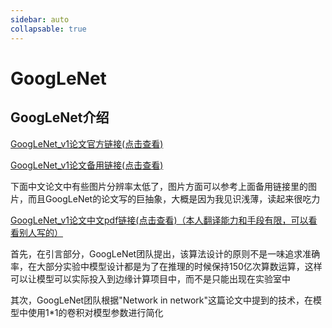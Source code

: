 ```yaml
---
sidebar: auto
collapsable: true
---
```

# GoogLeNet
## GoogLeNet介绍

[GoogLeNet_v1论文官方链接(点击查看)](https://arxiv.org/abs/1409.4842)

[GoogLeNet_v1论文备用链接(点击查看)](http://www.apache2.sanyueyu.top/blog/ai/image_classification/googlenet/GoogLeNet_v1.pdf)

下面中文论文中有些图片分辨率太低了，图片方面可以参考上面备用链接里的图片，而且GoogLeNet的论文写的巨抽象，大概是因为我见识浅薄，读起来很吃力

[GoogLeNet_v1论文中文pdf链接(点击查看)（本人翻译能力和手段有限，可以看看别人写的）](http://www.apache2.sanyueyu.top/blog/ai/image_classification/googlenet/GoogLeNet_v1cn.pdf)

首先，在引言部分，GoogLeNet团队提出，该算法设计的原则不是一味追求准确率，在大部分实验中模型设计都是为了在推理的时候保持150亿次算数运算，这样可以让模型可以实际投入到边缘计算项目中，而不是只能出现在实验室中

其次，GoogLeNet团队根据"Network in network"这篇论文中提到的技术，在模型中使用1\*1的卷积对模型参数进行简化